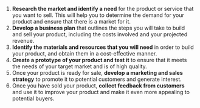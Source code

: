 1. **Research the market and identify a need** for the product or service that you want to sell. This will help you to determine the demand for your product and ensure that there is a market for it.
2. **Develop a business plan** that outlines the steps you will take to build and sell your product, including the costs involved and your projected revenue.
3. **Identify the materials and resources that you will need** in order to build your product, and obtain them in a cost-effective manner.
4. **Create a prototype of your product and test it** to ensure that it meets the needs of your target market and is of high quality.
5. Once your product is ready for sale, **develop a marketing and sales strategy** to promote it to potential customers and generate interest.
6. Once you have sold your product, **collect feedback from customers** and use it to improve your product and make it even more appealing to potential buyers.
